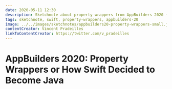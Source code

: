 ```yaml
---
date: 2020-05-11 12:30
description: Sketchnote about property wrappers from AppBuilders 2020 (online conference)
tags: sketchnote, swift, property-wrappers, appbuilders-20
image: ../../images/sketchnotes/appbuilders20-property-wrappers-small.jpg
contentCreator: Vincent Pradeilles
linkToContentCreator: https://twitter.com/v_pradeilles
---
```


# AppBuilders 2020: Property Wrappers or How Swift Decided to Become Java
